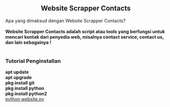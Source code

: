 <center><h2>Website Scrapper Contacts</h2></center>
Apa yang dimaksud dengan Website Scrapper Contacts?
<br>
<br>
<b>Website Scrapper Contacts adalah script atau tools yang berfungsi untuk mencari kontak dari penyedia web, misalnya contact service, contact us, dan lain sebagainya !</b>
<br>
<br>
<h3>Tutorial Penginstallan</h3>
<b>apt update</b>
<br>
<b>apt upgrade</b>
<br>
<b>pkg install git</b>
<br>
<b>pkg install python</b>
<br>
<b>pkg install python2</b>
<br>
<u>python website.py</u>
